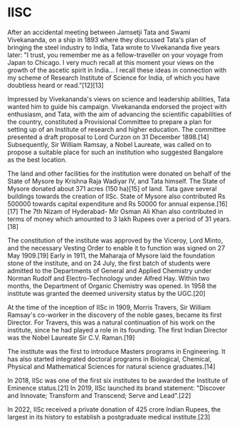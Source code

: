 # IISC 

After an accidental meeting between Jamsetji Tata and Swami Vivekananda, on a ship in 1893 where they discussed Tata's plan of bringing the steel industry to India, Tata wrote to Vivekananda five years later: "I trust, you remember me as a fellow-traveller on your voyage from Japan to Chicago. I very much recall at this moment your views on the growth of the ascetic spirit in India... I recall these ideas in connection with my scheme of Research Institute of Science for India, of which you have doubtless heard or read."[12][13]

Impressed by Vivekananda's views on science and leadership abilities, Tata wanted him to guide his campaign. Vivekananda endorsed the project with enthusiasm, and Tata, with the aim of advancing the scientific capabilities of the country, constituted a Provisional Committee to prepare a plan for setting up of an Institute of research and higher education. The committee presented a draft proposal to Lord Curzon on 31 December 1898.[14] Subsequently, Sir William Ramsay, a Nobel Laureate, was called on to propose a suitable place for such an institution who suggested Bangalore as the best location.

The land and other facilities for the institution were donated on behalf of the State of Mysore by Krishna Raja Wadiyar IV, and Tata himself. The State of Mysore donated about 371 acres (150 ha)[15] of land. Tata gave several buildings towards the creation of IISc. State of Mysore also contributed Rs 500000 towards capital expenditure and Rs 50000 for annual expense.[16] [17] The 7th Nizam of Hyderabad- Mir Osman Ali Khan also contributed in terms of money which amounted to 3 lakh Rupees over a period of 31 years.[18]

The constitution of the institute was approved by the Viceroy, Lord Minto, and the necessary Vesting Order to enable it to function was signed on 27 May 1909.[19] Early in 1911, the Maharaja of Mysore laid the foundation stone of the institute, and on 24 July, the first batch of students were admitted to the Departments of General and Applied Chemistry under Norman Rudolf and Electro-Technology under Alfred Hay. Within two months, the Department of Organic Chemistry was opened. In 1958 the institute was granted the deemed university status by the UGC.[20]

At the time of the inception of IISc in 1909, Morris Travers, Sir William Ramsay's co-worker in the discovery of the noble gases, became its first Director. For Travers, this was a natural continuation of his work on the institute, since he had played a role in its founding. The first Indian Director was the Nobel Laureate Sir C.V. Raman.[19]

The institute was the first to introduce Masters programs in Engineering. It has also started integrated doctoral programs in Biological, Chemical, Physical and Mathematical Sciences for natural science graduates.[14]

In 2018, IISc was one of the first six institutes to be awarded the Institute of Eminence status.[21] In 2019, IISc launched its brand statement: "Discover and Innovate; Transform and Transcend; Serve and Lead".[22]

In 2022, IISc received a private donation of 425 crore Indian Rupees, the largest in its history to establish a postgraduate medical institute.[23]
